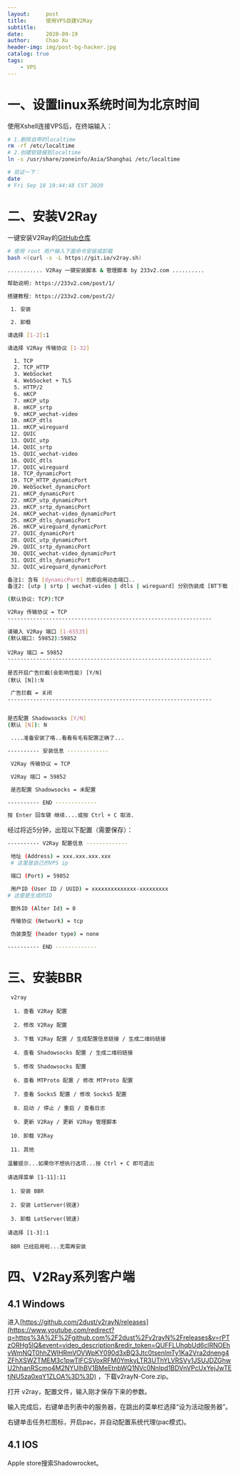 ```yaml
---
layout:     post
title:      使用VPS自建V2Ray
subtitle:   
date:       2020-09-19
author:     Chao Xu
header-img: img/post-bg-hacker.jpg
catalog: true
tags:
    - VPS
---
```


# 一、设置linux系统时间为北京时间

使用Xshell连接VPS后，在终端输入：

```bash
# 1.删除自带的localtime
rm -rf /etc/localtime
# 2.创建软链接到localtime
ln -s /usr/share/zoneinfo/Asia/Shanghai /etc/localtime
```

```bash
# 验证一下：
date
# Fri Sep 18 19:44:48 CST 2020
```

# 二、安装V2Ray

一键安装V2Ray的[GitHub仓库](https://github.com/pitech007/v2ray/wiki/V2Ray%E4%B8%80%E9%94%AE%E5%AE%89%E8%A3%85%E8%84%9A%E6%9C%AC)

```bash
# 使用 root 用户输入下面命令安装或卸载
bash <(curl -s -L https://git.io/v2ray.sh)
```

```bash
........... V2Ray 一键安装脚本 & 管理脚本 by 233v2.com ..........

帮助说明: https://233v2.com/post/1/

搭建教程: https://233v2.com/post/2/

 1. 安装

 2. 卸载

请选择 [1-2]:1
```

```bash
请选择 V2Ray 传输协议 [1-32]

  1. TCP
  2. TCP_HTTP
  3. WebSocket
  4. WebSocket + TLS
  5. HTTP/2
  6. mKCP
  7. mKCP_utp
  8. mKCP_srtp
  9. mKCP_wechat-video
 10. mKCP_dtls
 11. mKCP_wireguard
 12. QUIC
 13. QUIC_utp
 14. QUIC_srtp
 15. QUIC_wechat-video
 16. QUIC_dtls
 17. QUIC_wireguard
 18. TCP_dynamicPort
 19. TCP_HTTP_dynamicPort
 20. WebSocket_dynamicPort
 21. mKCP_dynamicPort
 22. mKCP_utp_dynamicPort
 23. mKCP_srtp_dynamicPort
 24. mKCP_wechat-video_dynamicPort
 25. mKCP_dtls_dynamicPort
 26. mKCP_wireguard_dynamicPort
 27. QUIC_dynamicPort
 28. QUIC_utp_dynamicPort
 29. QUIC_srtp_dynamicPort
 30. QUIC_wechat-video_dynamicPort
 31. QUIC_dtls_dynamicPort
 32. QUIC_wireguard_dynamicPort

备注1: 含有 [dynamicPort] 的即启用动态端口..
备注2: [utp | srtp | wechat-video | dtls | wireguard] 分别伪装成 [BT下载 | 视频通话 | 微信视频通话 | DTLS 1.2 数据包 | WireGuard 数据包]

(默认协议: TCP):TCP
```

```bash
V2Ray 传输协议 = TCP
----------------------------------------------------------------

请输入 V2Ray 端口 [1-65535]
(默认端口: 59852):59852
```

```
V2Ray 端口 = 59852
----------------------------------------------------------------

是否开启广告拦截(会影响性能) [Y/N]
(默认 [N]):N

```

```bash
 广告拦截 = 关闭
----------------------------------------------------------------


是否配置 Shadowsocks [Y/N]
(默认 [N]): N
```

```bash
 ....准备安装了咯..看看有毛有配置正确了...

---------- 安装信息 -------------

 V2Ray 传输协议 = TCP

 V2Ray 端口 = 59852

 是否配置 Shadowsocks = 未配置

---------- END -------------

按 Enter 回车键 继续....或按 Ctrl + C 取消.
```

经过将近5分钟，出现以下配置（需要保存）：

```bash
---------- V2Ray 配置信息 -------------

 地址 (Address) = xxx.xxx.xxx.xxx
 # 这里是自己的VPS ip

 端口 (Port) = 59852

 用户ID (User ID / UUID) = xxxxxxxxxxxxxx-xxxxxxxxx
# 这里是生成的ID

 额外ID (Alter Id) = 0

 传输协议 (Network) = tcp

 伪装类型 (header type) = none

---------- END -------------
```

# 三、安装BBR

```
 v2ray
```

```
  1. 查看 V2Ray 配置

  2. 修改 V2Ray 配置

  3. 下载 V2Ray 配置 / 生成配置信息链接 / 生成二维码链接

  4. 查看 Shadowsocks 配置 / 生成二维码链接

  5. 修改 Shadowsocks 配置

  6. 查看 MTProto 配置 / 修改 MTProto 配置

  7. 查看 Socks5 配置 / 修改 Socks5 配置

  8. 启动 / 停止 / 重启 / 查看日志

  9. 更新 V2Ray / 更新 V2Ray 管理脚本

 10. 卸载 V2Ray

 11. 其他

温馨提示...如果你不想执行选项...按 Ctrl + C 即可退出

请选择菜单 [1-11]:11
```

```
 1. 安装 BBR

 2. 安装 LotServer(锐速)

 3. 卸载 LotServer(锐速)

请选择 [1-3]:1
```

```
 BBR 已经启用啦...无需再安装
```

# 四、V2Ray系列客户端

## 4.1 Windows

进入[https://github.com/2dust/v2rayN/releases](https://www.youtube.com/redirect?q=https%3A%2F%2Fgithub.com%2F2dust%2Fv2rayN%2Freleases&v=rPTzORHg5lQ&event=video_description&redir_token=QUFFLUhqbUd6clRNOEhvWmNQT0hhZWlHRmVOVWpKY090d3xBQ3Jtc0tsenlmTy1Ka2Vra2dneng4ZFhXSWZTMEM3c1pwTlFCSVoxRFM0YmkyLTR3UThYLVRSVy1JSUJDZGhwU2hhanRScmo4M2NYUlhBV1BMeEtnbWQ1NVc0Nnlpd1BDVnVPcUxYejJwTEtjNU5za0xqY1ZLOA%3D%3D) ，下载v2rayN-Core.zip。

打开 v2ray，配置文件，输入刚才保存下来的参数。

输入完成后，右键单击列表中的服务器，在跳出的菜单栏选择“设为活动服务器”。

右键单击任务栏图标，开启pac，并自动配置系统代理(pac模式)。

## 4.1 IOS

Apple store搜索Shadowrocket。